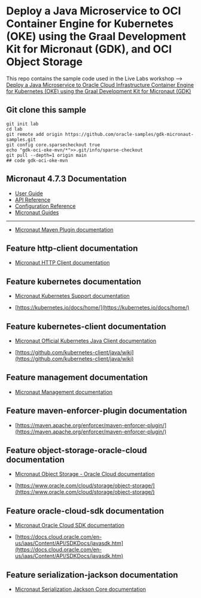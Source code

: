 # Deploy a Java Microservice to OCI Container Engine for Kubernetes (OKE) using the Graal Development Kit for Micronaut (GDK), and OCI Object Storage

This repo contains the sample code used in the Live Labs workshop --> [Deploy a Java Microservice to Oracle Cloud Infrastructure Container Engine for Kubernetes (OKE) using the Graal Development Kit for Micronaut (GDK)](https://livelabs.oracle.com/pls/apex/r/dbpm/livelabs/view-workshop?wid=3858)

## Git clone this sample

``` shell
git init lab
cd lab
git remote add origin https://github.com/oracle-samples/gdk-micronaut-samples.git
git config core.sparsecheckout true
echo "gdk-oci-oke-mvn/*">>.git/info/sparse-checkout
git pull --depth=1 origin main
## code gdk-oci-oke-mvn
```

## Micronaut 4.7.3 Documentation

- [User Guide](https://docs.micronaut.io/4.7.3/guide/)
- [API Reference](https://docs.micronaut.io/4.7.3/api/)
- [Configuration Reference](https://docs.micronaut.io/4.7.3/guide/configurationreference.html)
- [Micronaut Guides](https://guides.micronaut.io/)
---
- [Micronaut Maven Plugin documentation](https://micronaut-projects.github.io/micronaut-maven-plugin/latest/)
## Feature http-client documentation

- [Micronaut HTTP Client documentation](https://docs.micronaut.io/latest/guide/index.html#nettyHttpClient)


## Feature kubernetes documentation

- [Micronaut Kubernetes Support documentation](https://micronaut-projects.github.io/micronaut-kubernetes/latest/guide/index.html)

- [https://kubernetes.io/docs/home/](https://kubernetes.io/docs/home/)


## Feature kubernetes-client documentation

- [Micronaut Official Kubernetes Java Client documentation](https://micronaut-projects.github.io/micronaut-kubernetes/latest/guide/#kubernetes-client)

- [https://github.com/kubernetes-client/java/wiki](https://github.com/kubernetes-client/java/wiki)


## Feature management documentation

- [Micronaut Management documentation](https://docs.micronaut.io/latest/guide/index.html#management)


## Feature maven-enforcer-plugin documentation

- [https://maven.apache.org/enforcer/maven-enforcer-plugin/](https://maven.apache.org/enforcer/maven-enforcer-plugin/)


## Feature object-storage-oracle-cloud documentation

- [Micronaut Object Storage - Oracle Cloud documentation](https://micronaut-projects.github.io/micronaut-object-storage/latest/guide/)

- [https://www.oracle.com/cloud/storage/object-storage/](https://www.oracle.com/cloud/storage/object-storage/)


## Feature oracle-cloud-sdk documentation

- [Micronaut Oracle Cloud SDK documentation](https://micronaut-projects.github.io/micronaut-oracle-cloud/latest/guide/)

- [https://docs.cloud.oracle.com/en-us/iaas/Content/API/SDKDocs/javasdk.htm](https://docs.cloud.oracle.com/en-us/iaas/Content/API/SDKDocs/javasdk.htm)


## Feature serialization-jackson documentation

- [Micronaut Serialization Jackson Core documentation](https://micronaut-projects.github.io/micronaut-serialization/latest/guide/)


